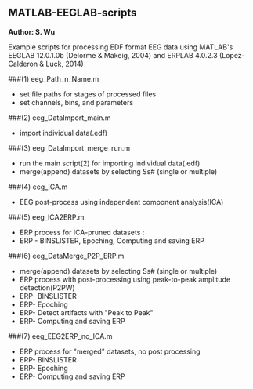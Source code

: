 ## MATLAB-EEGLAB-scripts

**Author: S. Wu**

Example scripts for processing EDF format EEG data using MATLAB's EEGLAB 12.0.1.0b (Delorme & Makeig, 2004) and ERPLAB 4.0.2.3 (Lopez-Calderon & Luck, 2014)

###(1) eeg_Path_n_Name.m
- set file paths for stages of processed files
- set channels, bins, and parameters

###(2) eeg_DataImport_main.m
- import individual data(.edf)

###(3) eeg_DataImport_merge_run.m
- run the main script(2) for importing individual data(.edf)
- merge(append) datasets by selecting Ss# (single or multiple)

###(4) eeg_ICA.m
- EEG post-process using independent component analysis(ICA)

###(5) eeg_ICA2ERP.m
- ERP process for ICA-pruned datasets : 
- ERP - BINSLISTER, Epoching, Computing and saving ERP

###(6) eeg_DataMerge_P2P_ERP.m
- merge(append) datasets by selecting Ss# (single or multiple)
- ERP process with post-processing using peak-to-peak amplitude detection(P2PW)
- ERP- BINSLISTER
- ERP- Epoching
- ERP- Detect artifacts with "Peak to Peak"
- ERP- Computing and saving ERP

###(7) eeg_EEG2ERP_no_ICA.m
- ERP process for "merged" datasets, no post processing
- ERP- BINSLISTER
- ERP- Epoching
- ERP- Computing and saving ERP
